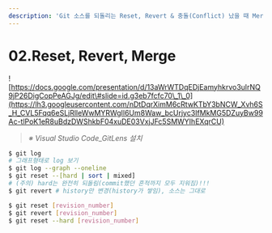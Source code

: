 ```yaml
---
description: 'Git 소스를 되돌리는 Reset, Revert & 충돌(Conflict) 났을 때 Merge 하는 법'
---
```


# 02.Reset, Revert, Merge

![https://docs.google.com/presentation/d/13aWrWTDqEDjEamyhkrvo3ulrNQ9jP26DigCopPeAGJg/edit\#slide=id.g3eb7fcfc70\_1\_0](https://lh3.googleusercontent.com/nDtDqrXimM6cRtwKTbY3bNCW_Xvh6S_H_CVL5Fqq6eSLjRlleWwMYRWgIl6Um8Waw_bcUrjyc3IfMkMG5DZuyBw99Ac-tlPoK1eR8uBdzDWShkbF04xuDE03VxjJFc5SMWYIhEXqrCU)

> _※ Visual Studio Code\_GitLens 설치_

```bash
$ git log
# 그래프형태로 log 보기
$ git log --graph --oneline
$ git reset --[hard | sort | mixed]
# (주의) hard는 완전히 되돌림(commit했던 흔적까지 모두 지워짐)!!!
$ git revert # history만 변경(history가 쌓임), 소스는 그대로
```

```bash
$ git reset [revision_number]
$ git revert [revision_number]
$ git reset --hard [revision_number]
```
